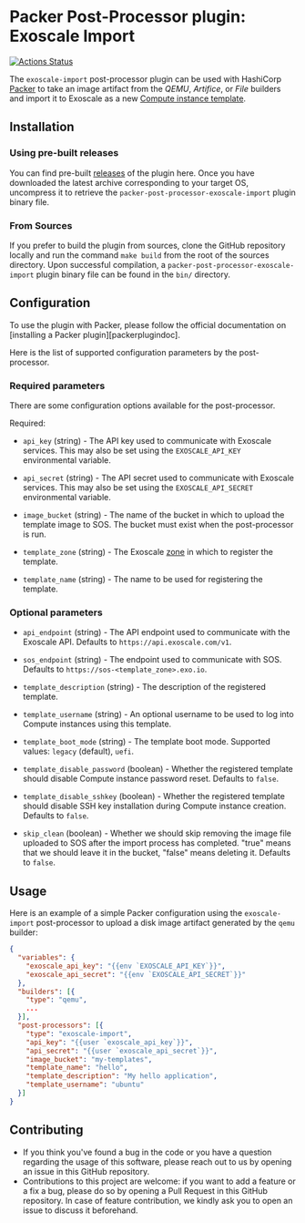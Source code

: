 # Packer Post-Processor plugin: Exoscale Import

[![Actions Status](https://github.com/exoscale/packer-post-processor-exoscale-import/workflows/CI/badge.svg)](https://github.com/exoscale/packer-post-processor-exoscale-import/actions?query=workflow%3ACI)

The `exoscale-import` post-processor plugin can be used with HashiCorp
[Packer][packer] to take an image artifact from the *QEMU*, *Artifice*, or
*File* builders and import it to Exoscale as a new
[Compute instance template][customtemplatesdoc].


## Installation

### Using pre-built releases

You can find pre-built [releases][releases] of the plugin here. Once you have
downloaded the latest archive corresponding to your target OS, uncompress it
to retrieve the `packer-post-processor-exoscale-import` plugin binary file.


### From Sources

If you prefer to build the plugin from sources, clone the GitHub repository
locally and run the command `make build` from the root of the sources
directory. Upon successful compilation, a
`packer-post-processor-exoscale-import` plugin binary file can be found in the
`bin/` directory.


## Configuration

To use the plugin with Packer, please follow the official documentation on
[installing a Packer plugin][packerplugindoc].

Here is the list of supported configuration parameters by the post-processor.


### Required parameters

There are some configuration options available for the post-processor.

Required:

- `api_key` (string) - The API key used to communicate with Exoscale
  services. This may also be set using the `EXOSCALE_API_KEY` environmental
  variable.

- `api_secret` (string) - The API secret used to communicate with Exoscale
  services. This may also be set using the `EXOSCALE_API_SECRET`
  environmental variable.

- `image_bucket` (string) - The name of the bucket in which to upload the
  template image to SOS. The bucket must exist when the post-processor is
  run.

- `template_zone` (string) - The Exoscale [zone][zones] in which to register
  the template.

- `template_name` (string) - The name to be used for registering the template.


### Optional parameters

- `api_endpoint` (string) - The API endpoint used to communicate with the
  Exoscale API. Defaults to `https://api.exoscale.com/v1`.

- `sos_endpoint` (string) - The endpoint used to communicate with SOS.
  Defaults to `https://sos-<template_zone>.exo.io`.

- `template_description` (string) - The description of the registered template.

- `template_username` (string) - An optional username to be used to log into
  Compute instances using this template.

- `template_boot_mode` (string) - The template boot mode. Supported values: `legacy` (default), `uefi`.

- `template_disable_password` (boolean) - Whether the registered template
  should disable Compute instance password reset. Defaults to `false`.

- `template_disable_sshkey` (boolean) - Whether the registered template
  should disable SSH key installation during Compute instance creation.
  Defaults to `false`.

- `skip_clean` (boolean) - Whether we should skip removing the image file
  uploaded to SOS after the import process has completed. "true" means that
  we should leave it in the bucket, "false" means deleting it.
  Defaults to `false`.


## Usage

Here is an example of a simple Packer configuration using the `exoscale-import`
post-processor to upload a disk image artifact generated by the `qemu` builder:

```json
{
  "variables": {
    "exoscale_api_key": "{{env `EXOSCALE_API_KEY`}}",
    "exoscale_api_secret": "{{env `EXOSCALE_API_SECRET`}}"
  },
  "builders": [{
    "type": "qemu",
    ...
  }],
  "post-processors": [{
    "type": "exoscale-import",
    "api_key": "{{user `exoscale_api_key`}}",
    "api_secret": "{{user `exoscale_api_secret`}}",
    "image_bucket": "my-templates",
    "template_name": "hello",
    "template_description": "My hello application",
    "template_username": "ubuntu"
  }]
}
```


## Contributing

* If you think you've found a bug in the code or you have a question regarding
  the usage of this software, please reach out to us by opening an issue in
  this GitHub repository.
* Contributions to this project are welcome: if you want to add a feature or a
  fix a bug, please do so by opening a Pull Request in this GitHub repository.
  In case of feature contribution, we kindly ask you to open an issue to
  discuss it beforehand.


[customtemplatesdoc]: https://community.exoscale.com/documentation/compute/custom-templates/
[packer]: https://www.packer.io/
[releases]: https://github.com/exoscale/packer-builder-exoscale/releases
[zones]: https://www.exoscale.com/datacenters
